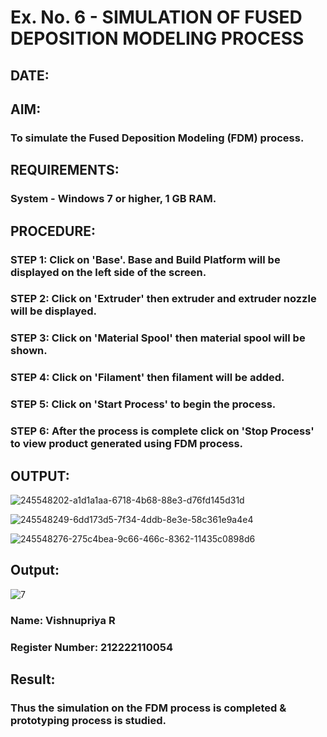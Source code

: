 # Ex. No. 6 - SIMULATION OF FUSED DEPOSITION MODELING PROCESS

## DATE: 
## AIM:
### To simulate the Fused Deposition Modeling (FDM) process.

## REQUIREMENTS:
### System - Windows 7 or higher, 1 GB RAM.

## PROCEDURE:
### STEP 1: Click on 'Base'. Base and Build Platform will be displayed on the left side of the screen.
### STEP 2: Click on 'Extruder' then extruder and extruder nozzle will be displayed.
### STEP 3: Click on 'Material Spool' then material spool will be shown.
### STEP 4: Click on 'Filament' then filament will be added.
### STEP 5: Click on 'Start Process' to begin the process.
### STEP 6: After the process is complete click on 'Stop Process' to view product generated using FDM process.

## OUTPUT:
![245548202-a1d1a1aa-6718-4b68-88e3-d76fd145d31d](https://github.com/vishnupriyaramesh17/Ex.-No---6.-SIMULATION-OF-FUSED-DEPOSITION-MODELING-PROCESS/assets/119393589/a20ae44b-d4de-439c-a8e9-8235921d403a)

![245548249-6dd173d5-7f34-4ddb-8e3e-58c361e9a4e4](https://github.com/vishnupriyaramesh17/Ex.-No---6.-SIMULATION-OF-FUSED-DEPOSITION-MODELING-PROCESS/assets/119393589/d22e533a-f457-46ba-b860-4d8ea3a09e60)

![245548276-275c4bea-9c66-466c-8362-11435c0898d6](https://github.com/vishnupriyaramesh17/Ex.-No---6.-SIMULATION-OF-FUSED-DEPOSITION-MODELING-PROCESS/assets/119393589/703fa517-d6dc-43d3-8ac0-23f9bceda1f0)


## Output:
![7](https://github.com/vishnupriyaramesh17/Ex.-No---6.-SIMULATION-OF-FUSED-DEPOSITION-MODELING-PROCESS/assets/119393589/b119e3b9-198e-4976-96b0-2cb21c384a74)

### Name: Vishnupriya R
### Register Number: 212222110054

## Result:
### Thus the simulation on the FDM process is completed & prototyping process is studied.
